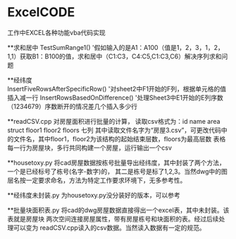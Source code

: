 # ExcelCODE
工作中EXCEL各种功能vba代码实现

**求和居中 
TestSumRange1()
'假如输入的是A1：A100（值是1，2，3，1，2，1,1）获取B1：B100的值，求和居中（C1:C3，C4:C5,C1:C3,C6）解决序列求和问题

**经纬度  
InsertFiveRowsAfterSpecificRow()
'对sheet2中F1开始的F列，根据单元格的值插入减一行
InsertRowsBasedOnDifference()
'处理Sheet3中E1开始的E列序数（1234679）序数断开的情况差几个插入多少行

**readCSV.cpp
对房屋面积进行批量的计算，
读取csv格式为：id	name	area	struct	floor1	floor2	floors 七列
其中读取文件名字为“房屋3.csv”，可更改代码中的文件名，其中floor1，floor2为该结构的起始结束层数，floors为最高层数
表格每一行为房屋块，多行共同构建一个房屋，运行输出一个csv

**housetoxy.py
将cad房屋数据按栋号批量导出经纬度，其中封装了两个方法，一个是已经标号了栋号(名字-数字)的，
其二是栋号是标了1,2,3。当然dwg中的图层名按一定要求命名，方法为特定工作要求环境下，无多参考性。

**经纬度未封装.py
为housetoxy.py没分装好的版本，可以参考

**批量块面积表.py
将cad的dwg房屋数据直接得出一个excel表，其中未封装。该表就是房屋块
两次空间连接房屋属性，带有房屋栋号和块面积的表。经过后续处理可以变为
readCSV.cpp读入的csv数据。当然读入数据有一定的规范。



